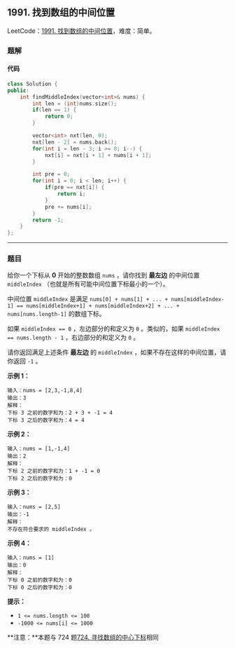 ## 1991. 找到数组的中间位置

LeetCode：[1991. 找到数组的中间位置](https://leetcode.cn/problems/find-the-middle-index-in-array/)，难度：简单。

### 题解

#### 代码

```c++
class Solution {
public:
    int findMiddleIndex(vector<int>& nums) {
        int len = (int)nums.size();
        if(len == 1) {
            return 0;
        }

        vector<int> nxt(len, 0);
        nxt[len - 2] = nums.back();
        for(int i = len - 3; i >= 0; i--) {
            nxt[i] = nxt[i + 1] + nums[i + 1];
        }

        int pre = 0;
        for(int i = 0; i < len; i++) {
            if(pre == nxt[i]) {
                return i;
            }
            pre += nums[i];
        }
        return -1;
    }
};
```



---



### 题目

给你一个下标从 **0** 开始的整数数组 `nums` ，请你找到 **最左边** 的中间位置 `middleIndex` （也就是所有可能中间位置下标最小的一个）。

中间位置 `middleIndex` 是满足 `nums[0] + nums[1] + ... + nums[middleIndex-1] == nums[middleIndex+1] + nums[middleIndex+2] + ... + nums[nums.length-1]` 的数组下标。

如果 `middleIndex == 0` ，左边部分的和定义为 `0` 。类似的，如果 `middleIndex == nums.length - 1` ，右边部分的和定义为 `0` 。

请你返回满足上述条件 **最左边** 的 `middleIndex` ，如果不存在这样的中间位置，请你返回 `-1` 。

 

**示例 1：**

```
输入：nums = [2,3,-1,8,4]
输出：3
解释：
下标 3 之前的数字和为：2 + 3 + -1 = 4
下标 3 之后的数字和为：4 = 4
```

**示例 2：**

```
输入：nums = [1,-1,4]
输出：2
解释：
下标 2 之前的数字和为：1 + -1 = 0
下标 2 之后的数字和为：0
```

**示例 3：**

```
输入：nums = [2,5]
输出：-1
解释：
不存在符合要求的 middleIndex 。
```

**示例 4：**

```
输入：nums = [1]
输出：0
解释：
下标 0 之前的数字和为：0
下标 0 之后的数字和为：0
```

 

**提示：**

- `1 <= nums.length <= 100`
- `-1000 <= nums[i] <= 1000`

 

**注意：**本题与 724 题[724. 寻找数组的中心下标](https://leetcode-cn.com/problems/find-pivot-index/)相同


